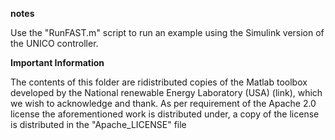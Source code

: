 **notes**

Use the "RunFAST.m" script to run an example using the Simulink version of the UNICO controller. 


**Important Information**

The contents of this folder are ridistributed copies of the Matlab toolbox developed by the National renewable Energy Laboratory (USA) (link), which we wish to acknowledge and thank. As per requirement of the Apache 2.0 license the aforementioned work is distributed under, a copy of the license is distributed in the "Apache_LICENSE" file
